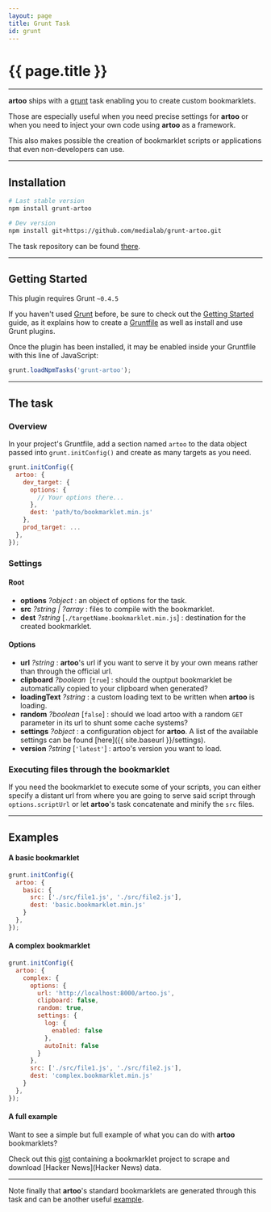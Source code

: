 ```yaml
---
layout: page
title: Grunt Task
id: grunt
---
```


# {{ page.title }}

---

**artoo** ships with a [grunt](http://gruntjs.com/) task enabling you to create custom bookmarklets.

Those are especially useful when you need precise settings for **artoo** or when you need to inject your own code using **artoo** as a framework.

This also makes possible the creation of bookmarklet scripts or applications that even non-developers can use.

---

## Installation

```bash
# Last stable version
npm install grunt-artoo

# Dev version
npm install git+https://github.com/medialab/grunt-artoo.git
```

The task repository can be found [there](https://github.com/medialab/grunt-artoo).

---

## Getting Started
This plugin requires Grunt `~0.4.5`

If you haven't used [Grunt](http://gruntjs.com/) before, be sure to check out the [Getting Started](http://gruntjs.com/getting-started) guide, as it explains how to create a [Gruntfile](http://gruntjs.com/sample-gruntfile) as well as install and use Grunt plugins.

Once the plugin has been installed, it may be enabled inside your Gruntfile with this line of JavaScript:

```js
grunt.loadNpmTasks('grunt-artoo');
```

---

## The task

### Overview
In your project's Gruntfile, add a section named `artoo` to the data object passed into `grunt.initConfig()` and create as many targets as you need.

```js
grunt.initConfig({
  artoo: {
    dev_target: {
      options: {
        // Your options there...
      },
      dest: 'path/to/bookmarklet.min.js'
    },
    prod_target: ...
  },
});
```

### Settings

#### Root

* **options** *?object* : an object of options for the task.
* **src** *?string | ?array* : files to compile with the bookmarklet.
* **dest** *?string* [`./targetName.bookmarklet.min.js`] : destination for the created bookmarklet.

#### Options

* **url** *?string* : **artoo**'s url if you want to serve it by your own means rather than through the official url.
* **clipboard** *?boolean*  [`true`] : should the ouptput bookmarklet be automatically copied to your clipboard when generated?
* **loadingText** *?string* : a custom loading text to be written when **artoo** is loading.
* **random** *?boolean* [`false`] : should we load artoo with a random `GET` parameter in its url to shunt some cache systems?
* **settings** *?object* : a configuration object for **artoo**. A list of the available settings can be found [here]({{ site.baseurl }}/settings).
* **version** *?string* [`'latest'`] : artoo's version you want to load.

### Executing files through the bookmarklet
If you need the bookmarklet to execute some of your scripts, you can either specify a distant url from where you are going to serve said script through `options.scriptUrl` or let **artoo**'s task concatenate and minify the `src` files.

---

## Examples

#### A basic bookmarklet

```js
grunt.initConfig({
  artoo: {
    basic: {
      src: ['./src/file1.js', './src/file2.js'],
      dest: 'basic.bookmarklet.min.js'
    }
  },
});
```

#### A complex bookmarklet

```js
grunt.initConfig({
  artoo: {
    complex: {
      options: {
        url: 'http://localhost:8000/artoo.js',
        clipboard: false,
        random: true,
        settings: {
          log: {
            enabled: false
          },
          autoInit: false
        }
      },
      src: ['./src/file1.js', './src/file2.js'],
      dest: 'complex.bookmarklet.min.js'
    }
  },
});
```

#### A full example

Want to see a simple but full example of what you can do with **artoo** bookmarklets?

Check out this [gist](https://gist.github.com/Yomguithereal/5d792d88ad6f1fe7c15d) containing a bookmarklet project to scrape and download [Hacker News](Hacker News) data.

---

Note finally that **artoo**'s standard bookmarklets are generated through this task and can be another useful [example](https://github.com/medialab/artoo/blob/master/Gruntfile.js#L98).
